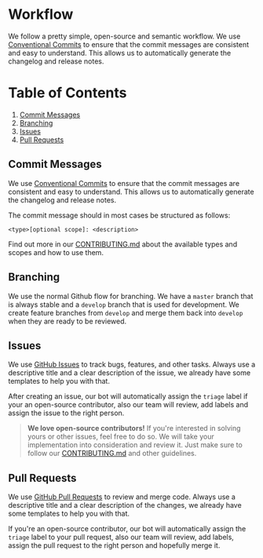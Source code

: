 # Workflow

We follow a pretty simple, open-source and semantic workflow. We
use [Conventional Commits](https://www.conventionalcommits.org/en/v1.0.0/) to ensure that the commit messages are
consistent and easy to understand. This allows us to automatically generate the changelog and release notes.

# Table of Contents

1. [Commit Messages](#commit-messages)
2. [Branching](#branching)
3. [Issues](#commits)
4. [Pull Requests](#pull-requests)

## Commit Messages

We use [Conventional Commits](https://www.conventionalcommits.org/en/v1.0.0/) to ensure that the commit messages are
consistent and easy to understand. This allows us to automatically generate the changelog and release notes.

The commit message should in most cases be structured as follows:

```
<type>[optional scope]: <description>
```

Find out more in our [CONTRIBUTING.md](../.github/CONTRIBUTING.md) about the available types and scopes and how to use
them.

## Branching

We use the normal Github flow for branching. We have a `master` branch that is always stable and a `develop` branch that
is used for development. We create feature branches from `develop` and merge them back into `develop` when they are
ready to be reviewed.

## Issues

We use [GitHub Issues](https://guides.github.com/features/issues/) to track bugs, features, and other tasks. Always use
a descriptive title and a clear description of the issue, we already have some templates to help you with that.

After creating an issue, our bot will automatically assign the `triage` label if your an open-source contributor, also
our team will review, add labels and assign the issue to the right person.

> **We love open-source contributors!** If you're interested in solving yours or other issues, feel free to do so. We
> will take your implementation into consideration and review it. Just make sure to follow
> our [CONTRIBUTING.md](../.github/CONTRIBUTING.md) and other guidelines.

## Pull Requests

We
use [GitHub Pull Requests](https://docs.github.com/en/github/collaborating-with-issues-and-pull-requests/about-pull-requests)
to review and merge code. Always use a descriptive title and a clear description of the changes, we already have some
templates to help you with that.

If you're an open-source contributor, our bot will automatically assign the `triage` label to your pull request, also
our team will review, add labels, assign the pull request to the right person and hopefully merge it.
